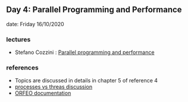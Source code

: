 ## Day 4: Parallel Programming and Performance  

date: Friday 16/10/2020

### lectures
 - Stefano Cozzini : [Parallel programming and performance ](lecture04-on-parallel-performance.pdf)



### references 
  
 - Topics are discussed in details in chapter 5 of reference 4 
 - [processes vs threas discussion](https://www.slashroot.in/difference-between-process-and-thread-linux)
 - [ORFEO documentation](https://orfeo-documentation.readthedocs.io/en/latest/)






 

